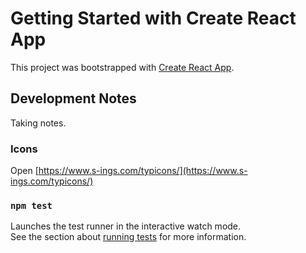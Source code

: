 # Getting Started with Create React App

This project was bootstrapped with [Create React App](https://github.com/facebook/create-react-app).

## Development Notes

Taking notes.

### Icons

Open [https://www.s-ings.com/typicons/](https://www.s-ings.com/typicons/) 



### `npm test`

Launches the test runner in the interactive watch mode.\
See the section about [running tests](https://facebook.github.io/create-react-app/docs/running-tests) for more information.

